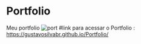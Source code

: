 # Portfolio
Meu portfolio
![port](https://user-images.githubusercontent.com/79516858/164983769-77fa7dc2-d43b-4cb0-bd79-a285174ab2dc.PNG)
#link para acessar o Portfolio : https://gustavosilvabr.github.io/Portfolio/
